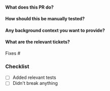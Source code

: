 #### What does this PR do?


#### How should this be manually tested?


#### Any background context you want to provide?


#### What are the relevant tickets?

Fixes #

### Checklist
- [ ] Added relevant tests
- [ ] Didn't break anything
